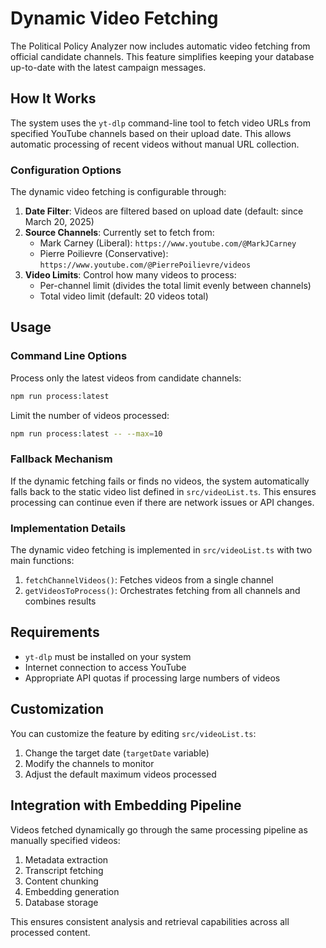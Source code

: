 # Dynamic Video Fetching

The Political Policy Analyzer now includes automatic video fetching from official candidate channels. This feature simplifies keeping your database up-to-date with the latest campaign messages.

## How It Works

The system uses the `yt-dlp` command-line tool to fetch video URLs from specified YouTube channels based on their upload date. This allows automatic processing of recent videos without manual URL collection.

### Configuration Options

The dynamic video fetching is configurable through:

1. **Date Filter**: Videos are filtered based on upload date (default: since March 20, 2025)
2. **Source Channels**: Currently set to fetch from:
   - Mark Carney (Liberal): `https://www.youtube.com/@MarkJCarney`
   - Pierre Poilievre (Conservative): `https://www.youtube.com/@PierrePoilievre/videos`
3. **Video Limits**: Control how many videos to process:
   - Per-channel limit (divides the total limit evenly between channels)
   - Total video limit (default: 20 videos total)

## Usage

### Command Line Options

Process only the latest videos from candidate channels:
```bash
npm run process:latest
```

Limit the number of videos processed:
```bash
npm run process:latest -- --max=10
```

### Fallback Mechanism

If the dynamic fetching fails or finds no videos, the system automatically falls back to the static video list defined in `src/videoList.ts`. This ensures processing can continue even if there are network issues or API changes.

### Implementation Details

The dynamic video fetching is implemented in `src/videoList.ts` with two main functions:

1. `fetchChannelVideos()`: Fetches videos from a single channel
2. `getVideosToProcess()`: Orchestrates fetching from all channels and combines results

## Requirements

- `yt-dlp` must be installed on your system
- Internet connection to access YouTube
- Appropriate API quotas if processing large numbers of videos

## Customization

You can customize the feature by editing `src/videoList.ts`:

1. Change the target date (`targetDate` variable)
2. Modify the channels to monitor
3. Adjust the default maximum videos processed

## Integration with Embedding Pipeline

Videos fetched dynamically go through the same processing pipeline as manually specified videos:
1. Metadata extraction
2. Transcript fetching
3. Content chunking
4. Embedding generation
5. Database storage

This ensures consistent analysis and retrieval capabilities across all processed content. 